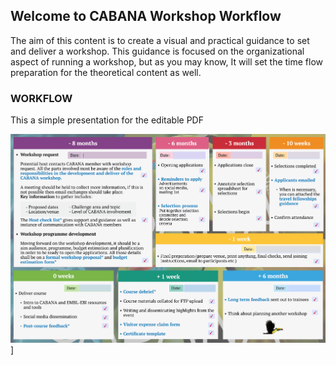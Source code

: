 ## Welcome to CABANA Workshop Workflow

The aim of this content is to create a visual and practical guidance to set and deliver a workshop. This guidance is focused on the organizational aspect of running a workshop, but as you may know, It will set the time flow preparation for the theoretical content as well.

### WORKFLOW

This a simple presentation for the editable PDF

[![CABANA](https://github.com/mtbernardi/workflow.github.io/blob/master/pic.png?raw=true)](https://github.com/mtbernardi/workflow.github.io/blob/master/CABANA-Workflow%20(2).pdf)]


